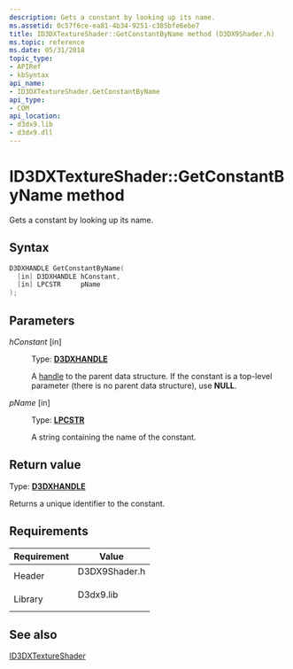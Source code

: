 ```yaml
---
description: Gets a constant by looking up its name.
ms.assetid: 0c57f6ce-ea81-4b34-9251-c385bfe6ebe7
title: ID3DXTextureShader::GetConstantByName method (D3DX9Shader.h)
ms.topic: reference
ms.date: 05/31/2018
topic_type: 
- APIRef
- kbSyntax
api_name: 
- ID3DXTextureShader.GetConstantByName
api_type: 
- COM
api_location: 
- d3dx9.lib
- d3dx9.dll
---
```


# ID3DXTextureShader::GetConstantByName method

Gets a constant by looking up its name.

## Syntax


```C++
D3DXHANDLE GetConstantByName(
  [in] D3DXHANDLE hConstant,
  [in] LPCSTR     pName
);
```



## Parameters

<dl> <dt>

*hConstant* \[in\]
</dt> <dd>

Type: **[D3DXHANDLE](dx9-graphics-reference-effects-constants.md)**

A [handle](handles.md) to the parent data structure. If the constant is a top-level parameter (there is no parent data structure), use **NULL**.

</dd> <dt>

*pName* \[in\]
</dt> <dd>

Type: **[**LPCSTR**](../winprog/windows-data-types.md)**

A string containing the name of the constant.

</dd> </dl>

## Return value

Type: **[D3DXHANDLE](dx9-graphics-reference-effects-constants.md)**

Returns a unique identifier to the constant.

## Requirements



| Requirement | Value |
|--------------------|------------------------------------------------------------------------------------------|
| Header<br/>  | <dl> <dt>D3DX9Shader.h</dt> </dl> |
| Library<br/> | <dl> <dt>D3dx9.lib</dt> </dl>     |



## See also

<dl> <dt>

[ID3DXTextureShader](id3dxtextureshader.md)
</dt> </dl>

 

 
